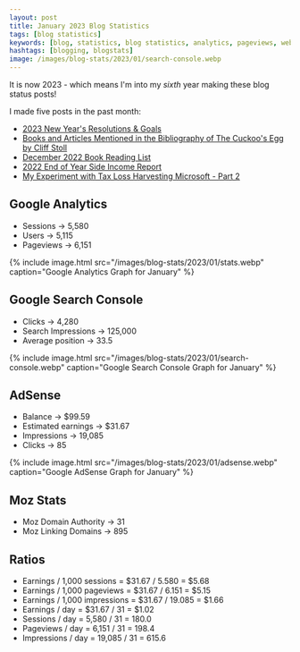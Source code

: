```yaml
---
layout: post
title: January 2023 Blog Statistics
tags: [blog statistics]
keywords: [blog, statistics, blog statistics, analytics, pageviews, webmaster, webmaster tools, alexa, google]
hashtags: [blogging, blogstats]
image: /images/blog-stats/2023/01/search-console.webp
---
```


It is now 2023 - which means I'm into my *sixth* year making these blog status posts!

I made five posts in the past month:

* [2023 New Year's Resolutions & Goals](https://www.joehxblog.com/2023-new-years-resolutions-goals/)
* [Books and Articles Mentioned in the Bibliography of The Cuckoo's Egg by Cliff Stoll](https://www.joehxblog.com/books-and-articles-mentioned-in-the-bibliography-of-the-cuckoos-egg-by-cliff-stoll/)
* [December 2022 Book Reading List](https://www.joehxblog.com/december-2022-book-reading-list/)
* [2022 End of Year Side Income Report](https://www.joehxblog.com/2022-end-of-year-side-income-report/)
* [My Experiment with Tax Loss Harvesting Microsoft - Part 2](https://www.joehxblog.com/my-experiment-with-tax-loss-harvesting-microsoft-part-2/)

## Google Analytics

* Sessions &rarr; 5,580
* Users &rarr; 5,115
* Pageviews &rarr; 6,151

{% include image.html src="/images/blog-stats/2023/01/stats.webp" caption="Google Analytics Graph for January" %}

## Google Search Console

* Clicks &rarr; 4,280
* Search Impressions &rarr; 125,000
* Average position &rarr; 33.5

{% include image.html src="/images/blog-stats/2023/01/search-console.webp" caption="Google Search Console Graph for January" %}

## AdSense

* Balance &rarr; $99.59
* Estimated earnings &rarr; $31.67
* Impressions &rarr; 19,085
* Clicks &rarr; 85

{% include image.html src="/images/blog-stats/2023/01/adsense.webp" caption="Google AdSense Graph for January" %}

## Moz Stats

* Moz Domain Authority &rarr; 31
* Moz Linking Domains &rarr; 895

## Ratios

* Earnings / 1,000 sessions = $31.67 / 5.580 = $5.68
* Earnings / 1,000 pageviews = $31.67 / 6.151 = $5.15
* Earnings / 1,000 impressions = $31.67 / 19.085 = $1.66
* Earnings / day = $31.67 / 31 = $1.02
* Sessions / day = 5,580 / 31 = 180.0
* Pageviews / day = 6,151 / 31 = 198.4
* Impressions / day = 19,085 / 31 = 615.6